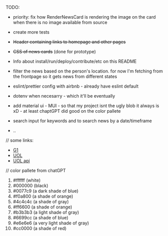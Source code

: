 TODO:

- priority: fix how RenderNewsCard is rendering the image on the card when there is no image available from source
- create more tests

- ~~Header containing links to homepage and other pages~~
- ~~CSS of news cards~~ (done for prototype)
- Info about install/run/deploy/contribute/etc on this README
- filter the news based on the person's location. for now I'm fetching from the frontpage so it gets news from different states
- eslint/prettier config with airbnb - already have eslint default
- dotenv when necesarry - which it'll be eventually
- add material ui - MUI - so that my project isnt the ugly blob it always is xD - at least chaptGPT did good on the color pallete
- search input for keywords and to search news by a date/timeframe
- ..

// some links:

- [G1](g1.globo.com)
- [UOL](https://noticias.uol.com.br/)
- [UOL api](https://api.uol.com.br/#UsandoOAuth2.0paraacessarasAPIsdoUOL-5-ComochamarumaAPIUOL)

// color pallete from chatGPT

1. #ffffff (white)
2. #000000 (black)
3. #0077c9 (a dark shade of blue)
4. #f0a800 (a shade of orange)
5. #4c4c4c (a shade of gray)
6. #ff6600 (a shade of orange)
7. #b3b3b3 (a light shade of gray)
8. #6699cc (a shade of blue)
9. #e6e6e6 (a very light shade of gray)
10. #cc0000 (a shade of red)
